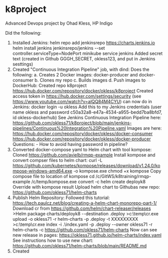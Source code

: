 # k8project
Advanced Devops project by Ohad Kless, HP Indigo

Did the following:
1. Installed Jenkins:
	helm repo add jenkinsrepo https://charts.jenkins.io
	helm install jenkins jenkinsrepo/jenkins --set controller.serviceType=NodePort
	minikube service jenkins
	Added secret text (created in Github GGGH_SECRET, okless123, and put in Jenkins sesttings)
2. Created "Continuous Integration Pipeline" job, with dind:
	Does the following:
		a. Creates 2 Docker images: docker-producer and docker-consumer
		b. Clones my repo
		c. Builds images
		d. Push images to DockerHub:
			Created repo k8project https://hub.docker.com/repository/docker/okless/k8project
			Created access token in https://hub.docker.com/settings/security (see https://www.youtube.com/watch?v=alQQ84M4CYU)
			can now do in Jenkins: docker login -u okless
			Add this to my Jenkins credentials (user name okless and password c50a32a8-e47a-4534-a955-bedd7ba8bfd7, id okless-dockerhub)
			See Jenkins Continuous Integration Pipeline here: https://github.com/okless71/k8project/blob/main/jenkins-pipelines/Continuous%20Integration%20Pipeline.yaml
			Images are here: 
				https://hub.docker.com/repository/docker/okless/docker-consumer
				https://hub.docker.com/repository/docker/okless/docker-producer
	Questions:
		- How to avoid having password in pipeline?
3. Converted docker-compose yaml to Helm chart with tool kompose:
	Cloned https://github.com/avielb/rmqp-example
	Install kompose and convert compser files to helm chart:
		curl -L https://github.com/kubernetes/kompose/releases/download/v1.24.0/kompose-windows-amd64.exe -o kompose.exe
	chmod +x kompose
	Copy compose file to location of kompose
	cd /c/GitWS/k8training/rmqp-example
	/c/temp/kompose.exe convert -c
	helm create deployk8
	Override with kompose result
	Upload helm chart to Githubas new repo: https://github.com/okless71/helm-charts
4. Publish Helm Repository:
	Followed this tutorial: https://tech.paulcz.net/blog/creating-a-helm-chart-monorepo-part-1/
		Download cr from https://github.com/helm/chart-releaser/releases
		>Helm package charts/deployk8 --destination .deploy
		>c:\temp\cr.exe upload -o okless71 -r helm-charts -p .deploy -t XXXXXXXXX
		>c:\temp\cr.exe index -i .\index.yaml -p .deploy --owner okless71 -r helm-charts -c https://github.com/okless71/helm-charts
			Now can see new release in pages: https://okless71.github.io/helm-charts/index.yaml
			See instructions how to use new chart: https://github.com/okless71/helm-charts/blob/main/README.md
5. Created 